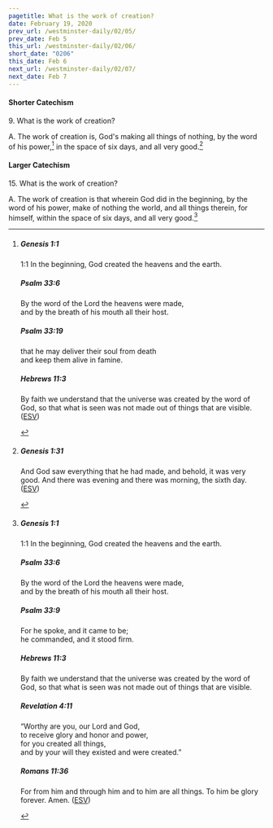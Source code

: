 ```yaml
---
pagetitle: What is the work of creation?
date: February 19, 2020
prev_url: /westminster-daily/02/05/
prev_date: Feb 5
this_url: /westminster-daily/02/06/
short_date: "0206"
this_date: Feb 6
next_url: /westminster-daily/02/07/
next_date: Feb 7
---
```


#### Shorter Catechism

<span class="q">9.</span> What is the work of creation?

<span class="q">A.</span> The work of creation is, God's making all things of nothing, by the word of his power,[^fnref:wsc1] in the space of six days, and all very good.[^fnref:wsc2]


[^fnref:wsc1]: <div class="esv"><h5>Genesis 1:1</h5> <div class="esv-text"> <p class="chapter-first" id="p01001001.06-1"><span class="chapter-num" id="v01001001-1">1:1&nbsp;</span>In the beginning, God created the heavens and the earth.</p> </div><h5>Psalm 33:6</h5> <div class="esv-text"><div class="block-indent"> <p class="line-group" id="p19033006.01-2">By the word of the <span class="small-caps">Lord</span> the heavens were made,<br /> <span class="indent"></span>and by the breath of his mouth all their host.</p> </div> </div><h5>Psalm 33:19</h5> <div class="esv-text"><div class="block-indent"> <p class="line-group" id="p19033019.01-3">that he may deliver their soul from death<br /> <span class="indent"></span>and keep them alive in famine.</p> </div> </div><h5>Hebrews 11:3</h5> <div class="esv-text"><p id="p58011003.01-4">By faith we understand that the universe was created by the word of God, so that what is seen was not made out of things that are visible.  (<a href="http://www.esv.org" class="copyright">ESV</a>)</p> </div> </div>

[^fnref:wsc2]: <div class="esv"><h5>Genesis 1:31</h5> <div class="esv-text"><p id="p01001031.01-1">And God saw everything that he had made, and behold, it was very good. And there was evening and there was morning, the sixth day.  (<a href="http://www.esv.org" class="copyright">ESV</a>)</p> </div> </div>


#### Larger Catechism

<span class="q">15.</span> What is the work of creation?

<span class="q">A.</span> The work of creation is that wherein God did in the beginning, by the word of his power, make of nothing the world, and all things therein, for himself, within the space of six days, and all very good.[^fnref:wlc1]


[^fnref:wlc1]: <div class="esv"><h5>Genesis 1:1</h5> <div class="esv-text"> <p class="chapter-first" id="p01001001.06-1"><span class="chapter-num" id="v01001001-1">1:1&nbsp;</span>In the beginning, God created the heavens and the earth.</p> </div><h5>Psalm 33:6</h5> <div class="esv-text"><div class="block-indent"> <p class="line-group" id="p19033006.01-2">By the word of the <span class="small-caps">Lord</span> the heavens were made,<br /> <span class="indent"></span>and by the breath of his mouth all their host.</p> </div> </div><h5>Psalm 33:9</h5> <div class="esv-text"><div class="block-indent"> <p class="line-group" id="p19033009.01-3">For he spoke, and it came to be;<br /> <span class="indent"></span>he commanded, and it stood firm.</p> </div> </div><h5>Hebrews 11:3</h5> <div class="esv-text"><p id="p58011003.01-4">By faith we understand that the universe was created by the word of God, so that what is seen was not made out of things that are visible.</p> </div><h5>Revelation 4:11</h5> <div class="esv-text"><div class="block-indent"> <p class="line-group" id="p66004011.01-5">&#8220;Worthy are you, our Lord and God,<br /> <span class="indent"></span>to receive glory and honor and power,<br /> for you created all things,<br /> <span class="indent"></span>and by your will they existed and were created.&#8221;</p> </div> </div><h5>Romans 11:36</h5> <div class="esv-text"><p class="same-paragraph" id="p45011036.01-6">For from him and through him and to him are all things. To him be glory forever. Amen.  (<a href="http://www.esv.org" class="copyright">ESV</a>)</p> </div> </div>

